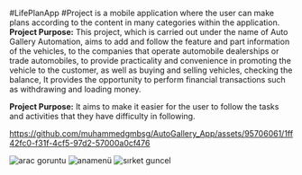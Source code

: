 #LifePlanApp
#Project is a mobile application where the user can make plans according to the content in many categories within the application.
**Project Purpose:** This project, which is carried out under the name of Auto Gallery Automation, aims to add and follow the feature and part information of the vehicles, to the companies that operate automobile dealerships or trade automobiles, to provide practicality and convenience in promoting the vehicle to the customer, as well as buying and selling vehicles, checking the balance, It provides the opportunity to perform financial transactions such as withdrawing and loading money.

**Project Purpose:** It aims to make it easier for the user to follow the tasks and activities that they have difficulty in following.

https://github.com/muhammedgmbsg/AutoGallery_App/assets/95706061/1ff42fc0-f31f-4cf5-97d2-57000a0cf476


![arac goruntu](https://github.com/muhammedgmbsg/AutoGallery_App/assets/95706061/c9b6c3d1-9f82-4c6a-b2af-876b9902f4a3)
![anamenü](https://github.com/muhammedgmbsg/AutoGallery_App/assets/95706061/9fc74bd2-36f4-47a8-86d7-476f8dd4a278)
![sırket guncel](https://github.com/muhammedgmbsg/AutoGallery_App/assets/95706061/f0a321a7-84df-4a2d-ad77-6809ce92553e)
